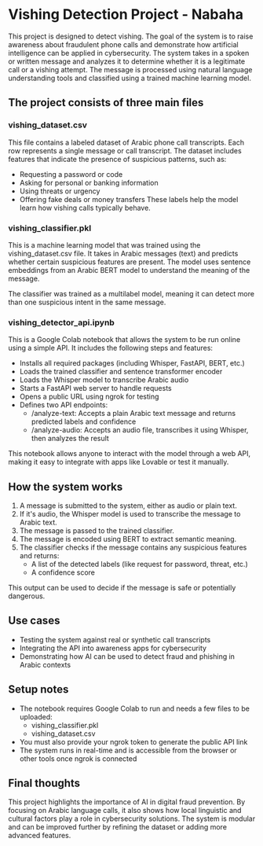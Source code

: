 # Vishing Detection Project - Nabaha

This project is designed to detect vishing. The goal of the system is to raise awareness about fraudulent phone calls and demonstrate how artificial intelligence can be applied in cybersecurity.
The system takes in a spoken or written message and analyzes it to determine whether it is a legitimate call or a vishing attempt. The message is processed using natural language understanding tools and classified using a trained machine learning model.

## The project consists of three main files
### vishing_dataset.csv
This file contains a labeled dataset of Arabic phone call transcripts. Each row represents a single message or call transcript. The dataset includes features that indicate the presence of suspicious patterns, such as:
- Requesting a password or code
- Asking for personal or banking information
- Using threats or urgency
- Offering fake deals or money transfers
These labels help the model learn how vishing calls typically behave.
### vishing_classifier.pkl
This is a machine learning model that was trained using the vishing_dataset.csv file. It takes in Arabic messages (text) and predicts whether certain suspicious features are present. The model uses sentence embeddings from an Arabic BERT model to understand the meaning of the message.

The classifier was trained as a multilabel model, meaning it can detect more than one suspicious intent in the same message.

### vishing_detector_api.ipynb
This is a Google Colab notebook that allows the system to be run online using a simple API. It includes the following steps and features:

- Installs all required packages (including Whisper, FastAPI, BERT, etc.)
- Loads the trained classifier and sentence transformer encoder
- Loads the Whisper model to transcribe Arabic audio
- Starts a FastAPI web server to handle requests
- Opens a public URL using ngrok for testing
- Defines two API endpoints:
  - /analyze-text: Accepts a plain Arabic text message and returns predicted labels and confidence
  - /analyze-audio: Accepts an audio file, transcribes it using Whisper, then analyzes the result

This notebook allows anyone to interact with the model through a web API, making it easy to integrate with apps like Lovable or test it manually.

## How the system works

1. A message is submitted to the system, either as audio or plain text.
2. If it's audio, the Whisper model is used to transcribe the message to Arabic text.
3. The message is passed to the trained classifier.
4. The message is encoded using BERT to extract semantic meaning.
5. The classifier checks if the message contains any suspicious features and returns:
   - A list of the detected labels (like request for password, threat, etc.)
   - A confidence score

This output can be used to decide if the message is safe or potentially dangerous.

## Use cases

- Testing the system against real or synthetic call transcripts
- Integrating the API into awareness apps for cybersecurity
- Demonstrating how AI can be used to detect fraud and phishing in Arabic contexts

## Setup notes

- The notebook requires Google Colab to run and needs a few files to be uploaded:
  - vishing_classifier.pkl
  - vishing_dataset.csv
- You must also provide your ngrok token to generate the public API link
- The system runs in real-time and is accessible from the browser or other tools once ngrok is connected

## Final thoughts

This project highlights the importance of AI in digital fraud prevention. By focusing on Arabic language calls, it also shows how local linguistic and cultural factors play a role in cybersecurity solutions. The system is modular and can be improved further by refining the dataset or adding more advanced features.
